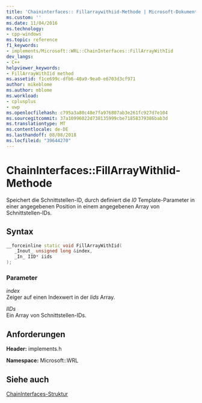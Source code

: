 ```yaml
---
title: 'Chaininterfaces:: Fillarraywithiid-Methode | Microsoft-Dokumentation'
ms.custom: ''
ms.date: 11/04/2016
ms.technology:
- cpp-windows
ms.topic: reference
f1_keywords:
- implements/Microsoft::WRL::ChainInterfaces::FillArrayWithIid
dev_langs:
- C++
helpviewer_keywords:
- FillArrayWithIid method
ms.assetid: f1ce699c-dfb6-40a9-9ea0-e6703d3cf971
author: mikeblome
ms.author: mblome
ms.workload:
- cplusplus
- uwp
ms.openlocfilehash: c795a3a80c48e7fa976807ab3e261fc927d7e104
ms.sourcegitcommit: 37a10996022d738135999cbe71858379386bab3d
ms.translationtype: MT
ms.contentlocale: de-DE
ms.lasthandoff: 08/08/2018
ms.locfileid: "39644270"
---
```

# <a name="chaininterfacesfillarraywithiid-method"></a>ChainInterfaces::FillArrayWithIid-Methode
Speichert die Schnittstellen-ID, durch definiert die *I0* Template-Parameter in einer angegebenen Position in einem angegebenen Array von Schnittstellen-IDs.  
  
## <a name="syntax"></a>Syntax  
  
```cpp  
__forceinline static void FillArrayWithIid(  
   _Inout_ unsigned long &index,  
   _In_ IID* iids  
);  
```  
  
### <a name="parameters"></a>Parameter  
 *index*  
 Zeiger auf einen Indexwert in der *Iids* Array.  
  
 *IIDs*  
 Ein Array von Schnittstellen-IDs.  
  
## <a name="requirements"></a>Anforderungen  
 **Header:** implements.h  
  
 **Namespace:** Microsoft::WRL  
  
## <a name="see-also"></a>Siehe auch  
 [ChainInterfaces-Struktur](../windows/chaininterfaces-structure.md)